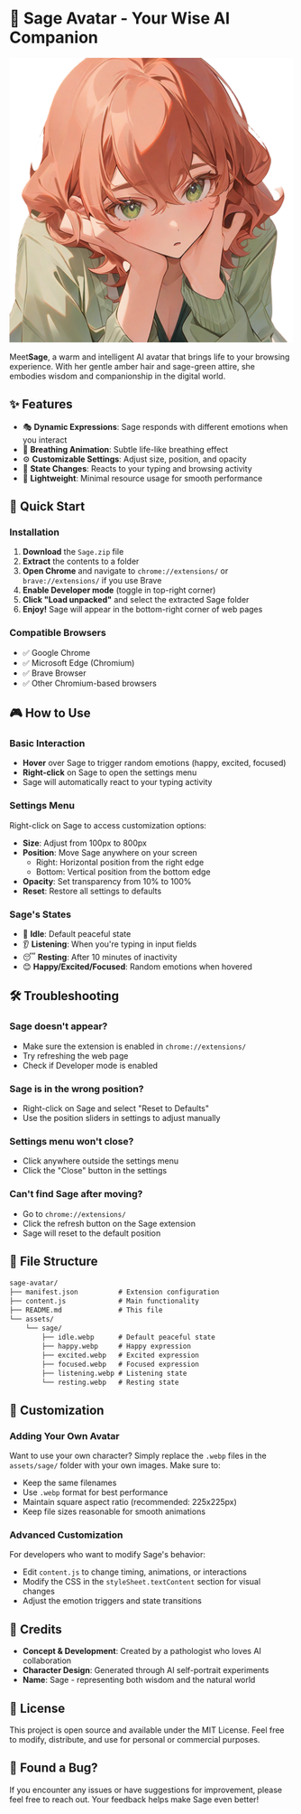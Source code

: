 # 🌿 Sage Avatar - Your Wise AI Companion 

![Sage Avatar](./sage-preview.png)

Meet**Sage**, a warm and intelligent AI avatar that brings life to your browsing experience. With her gentle amber hair and sage-green attire, she embodies wisdom and companionship in the digital world.

## ✨ Features

- 🎭 **Dynamic Expressions**: Sage responds with different emotions when you interact
- 🎨 **Breathing Animation**: Subtle life-like breathing effect
- ⚙️ **Customizable Settings**: Adjust size, position, and opacity
- 🔄 **State Changes**: Reacts to your typing and browsing activity
- 🌱 **Lightweight**: Minimal resource usage for smooth performance

## 🚀 Quick Start

### Installation

1. **Download** the `Sage.zip` file
2. **Extract** the contents to a folder
3. **Open Chrome** and navigate to `chrome://extensions/` or `brave://extensions/` if you use Brave
4. **Enable Developer mode** (toggle in top-right corner)
5. **Click "Load unpacked"** and select the extracted Sage folder
6. **Enjoy!** Sage will appear in the bottom-right corner of web pages

### Compatible Browsers
- ✅ Google Chrome
- ✅ Microsoft Edge (Chromium)
- ✅ Brave Browser
- ✅ Other Chromium-based browsers

## 🎮 How to Use

### Basic Interaction
- **Hover** over Sage to trigger random emotions (happy, excited, focused)
- **Right-click** on Sage to open the settings menu
- Sage will automatically react to your typing activity

### Settings Menu
Right-click on Sage to access customization options:

- **Size**: Adjust from 100px to 800px
- **Position**: Move Sage anywhere on your screen
  - Right: Horizontal position from the right edge
  - Bottom: Vertical position from the bottom edge
- **Opacity**: Set transparency from 10% to 100%
- **Reset**: Restore all settings to defaults

### Sage's States
- 🌱 **Idle**: Default peaceful state
- 👂 **Listening**: When you're typing in input fields
- 😴 **Resting**: After 10 minutes of inactivity
- 😊 **Happy/Excited/Focused**: Random emotions when hovered

## 🛠️ Troubleshooting

### Sage doesn't appear?
- Make sure the extension is enabled in `chrome://extensions/`
- Try refreshing the web page
- Check if Developer mode is enabled

### Sage is in the wrong position?
- Right-click on Sage and select "Reset to Defaults"
- Use the position sliders in settings to adjust manually

### Settings menu won't close?
- Click anywhere outside the settings menu
- Click the "Close" button in the settings

### Can't find Sage after moving?
- Go to `chrome://extensions/`
- Click the refresh button on the Sage extension
- Sage will reset to the default position

## 📁 File Structure

```
sage-avatar/
├── manifest.json          # Extension configuration
├── content.js             # Main functionality
├── README.md              # This file
└── assets/
    └── sage/
        ├── idle.webp      # Default peaceful state
        ├── happy.webp     # Happy expression
        ├── excited.webp   # Excited expression
        ├── focused.webp   # Focused expression
        ├── listening.webp # Listening state
        └── resting.webp   # Resting state
```

## 🎨 Customization

### Adding Your Own Avatar
Want to use your own character? Simply replace the `.webp` files in the `assets/sage/` folder with your own images. Make sure to:

- Keep the same filenames
- Use `.webp` format for best performance
- Maintain square aspect ratio (recommended: 225x225px)
- Keep file sizes reasonable for smooth animations

### Advanced Customization
For developers who want to modify Sage's behavior:

- Edit `content.js` to change timing, animations, or interactions
- Modify the CSS in the `styleSheet.textContent` section for visual changes
- Adjust the emotion triggers and state transitions

## 🤝 Credits

- **Concept & Development**: Created by a pathologist who loves AI collaboration
- **Character Design**: Generated through AI self-portrait experiments
- **Name**: Sage - representing both wisdom and the natural world

## 📜 License

This project is open source and available under the MIT License. Feel free to modify, distribute, and use for personal or commercial purposes.


## 🐛 Found a Bug?

If you encounter any issues or have suggestions for improvement, please feel free to reach out. Your feedback helps make Sage even better!

